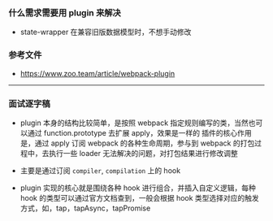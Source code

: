 ### 什么需求需要用 plugin 来解决

- state-wrapper 在兼容旧版数据模型时，不想手动修改

### 参考文件

- https://www.zoo.team/article/webpack-plugin

---

### 面试逐字稿

- plugin 本身的结构比较简单，是按照 webpack 指定规则编写的类，当然也可以通过 function.prototype 去扩展 apply，效果是一样的
  插件的核心作用是，通过 apply 订阅 webpack 的各种生命周期，参与到 webpack 的打包过程中，去执行一些 loader 无法解决的问题，对打包结果进行修改调整

- 主要是通过订阅 `compiler`, `compilation` 上的 hook

- plugin 实现的核心就是围绕各种 hook 进行组合，并插入自定义逻辑，每种 hook 的类型可以通过官方文档查到，一般会根据 hook 类型选择对应的触发方式，如，tap，tapAsync，tapPromise
